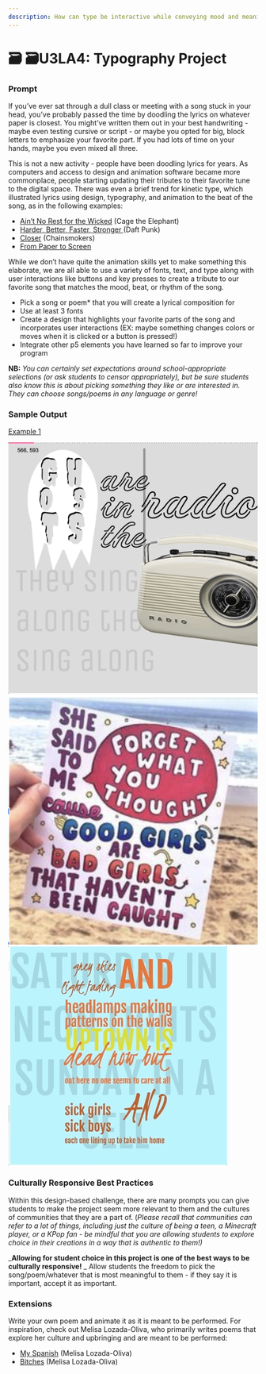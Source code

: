 ```yaml
---
description: How can type be interactive while conveying mood and meaning in projects?
---
```


# 🗃 🗃U3LA4: Typography Project

### Prompt

If you’ve ever sat through a dull class or meeting with a song stuck in your head, you’ve probably passed the time by doodling the lyrics on whatever paper is closest. You might’ve written them out in your best handwriting - maybe even testing cursive or script - or maybe you opted for big, block letters to emphasize your favorite part. If you had lots of time on your hands, maybe you even mixed all three.

This is not a new activity - people have been doodling lyrics for years. As computers and access to design and animation software became more commonplace, people starting updating their tributes to their favorite tune to the digital space. There was even a brief trend for kinetic type, which illustrated lyrics using design, typography, and animation to the beat of the song, as in the following examples:

* [Ain’t No Rest for the Wicked](https://drive.google.com/open?id=1YUL383KYNcBM7al3lvYM0dJUJUrZd4XP) (Cage the Elephant)&#x20;
* [Harder, Better, Faster, Stronger ](https://drive.google.com/open?id=1D84cA85HJkfAfGPyrEcaQLEMMRjCj4qh)(Daft Punk)&#x20;
* [Closer](https://drive.google.com/open?id=1ecaH9iOV-bmAkIhRSE8MbxknZ8El120W) (Chainsmokers)&#x20;
* [From Paper to Screen](https://vimeo.com/69375692)

While we don’t have quite the animation skills yet to make something this elaborate, we are all able to use a variety of fonts, text, and type along with user interactions like buttons and key presses to create a tribute to our favorite song that matches the mood, beat, or rhythm of the song.

* Pick a song or poem\* that you will create a lyrical composition for&#x20;
* Use at least 3 fonts&#x20;
* Create a design that highlights your favorite parts of the song and incorporates user interactions (EX: maybe something changes colors or moves when it is clicked or a button is pressed!)&#x20;
* Integrate other p5 elements you have learned so far to improve your program

**NB:** _You can certainly set expectations around school-appropriate selections (or ask students to censor appropriately), but be sure students also know this is about picking something they like or are interested in. They can choose songs/poems in any language or genre!_

### Sample Output

[Example 1](https://editor.p5js.org/cmorgantywls/full/3X0UB\_SK2)

![Example with blinking text and hidden message](../.gitbook/assets/ghost.gif) ![Paper Inspiration](<../.gitbook/assets/Screen Shot 2022-01-26 at 1.13.15 PM.png>) ![Example that displays two text designs](<../.gitbook/assets/typegif (1).gif>)

### Culturally Responsive Best Practices

Within this design-based challenge, there are many prompts you can give students to make the project seem more relevant to them and the cultures of communities that they are a part of. (_Please recall that communities can refer to a lot of things, including just the culture of being a teen, a Minecraft player, or a KPop fan - be mindful that you are allowing students to explore choice in their creations in a way that is authentic to them!)_

_**Allowing for student choice in this project is one of the best ways to be culturally responsive!** _ Allow students the freedom to pick the song/poem/whatever that is most meaningful to them - if they say it is important, accept it as important.

### Extensions

Write your own poem and animate it as it is meant to be performed. For inspiration, check out Melisa Lozada-Oliva, who primarily writes poems that explore her culture and upbringing and are meant to be performed:

* [My Spanish](https://drive.google.com/open?id=1M8P8PYTmeEOwuDqRvPHHvLYJaMQSne\_K) (Melisa Lozada-Oliva)&#x20;
* [Bitches](https://drive.google.com/open?id=17w-j4ivEPMQOJvC0Eo\_5Am-v7rjrQQuL) (Melisa Lozada-Oliva)

